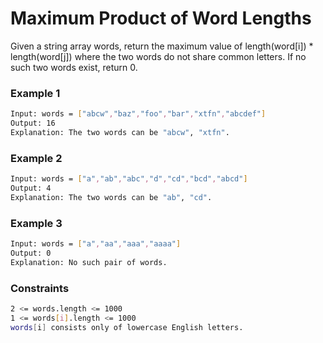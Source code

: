# Maximum Product of Word Lengths

Given a string array words, return the maximum value of length(word[i]) * length(word[j]) where the two words do not share common letters. If no such two words exist, return 0. 

### Example 1
```sh
Input: words = ["abcw","baz","foo","bar","xtfn","abcdef"]
Output: 16
Explanation: The two words can be "abcw", "xtfn".
```

### Example 2
```sh
Input: words = ["a","ab","abc","d","cd","bcd","abcd"]
Output: 4
Explanation: The two words can be "ab", "cd".
```

### Example 3
```sh
Input: words = ["a","aa","aaa","aaaa"]
Output: 0
Explanation: No such pair of words.
```

### Constraints
```sh
2 <= words.length <= 1000
1 <= words[i].length <= 1000
words[i] consists only of lowercase English letters.
```
